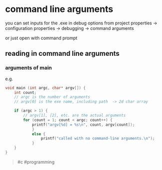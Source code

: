 # command line arguments
you can set inputs for the .exe in debug options
from project properties -> configuration properties -> debugging -> command arguments

or just open with command prompt

## reading in command line arguments
### arguments of main
e.g.
```c
void main (int argc, char* argv[]) {
    int count;
    // argc is the number of arguments
    // argv[0] is the exe name, including path  -> 2d char array

    if (argc > 1) {
        // argv[1], [2], etc. are the actual arguments
        for (count = 1; count < argc; count++) {
            printf("argv[%d] = %s\n", count, argv[count]);
            }
            else {
                printf("called with no command-line arguments.\n");
            }
    }
}
```
> #c #programming 
